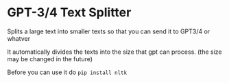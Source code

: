 # GPT-3/4 Text Splitter
Splits a large text into smaller texts so that you can send it to GPT3/4 or whatver

It automatically divides the texts into the size that gpt can process. (the size may be changed in the future)

Before you can use it do `pip install nltk` 
